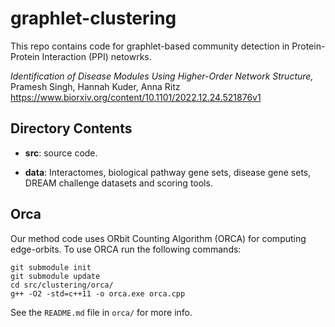 # graphlet-clustering

This repo contains code for graphlet-based community detection in Protein-Protein Interaction (PPI) netowrks. 

*Identification of Disease Modules Using Higher-Order Network Structure,*
Pramesh Singh, Hannah Kuder, Anna Ritz
https://www.biorxiv.org/content/10.1101/2022.12.24.521876v1

## Directory Contents

- **src**: source code.

- **data**: Interactomes, biological pathway gene sets, disease gene sets, DREAM challenge datasets and scoring tools.


## Orca

Our method code uses ORbit Counting Algorithm (ORCA) for computing edge-orbits. To use ORCA run the following commands:

```
git submodule init
git submodule update
cd src/clustering/orca/
g++ -O2 -std=c++11 -o orca.exe orca.cpp
```

See the `README.md` file in `orca/` for more info.
